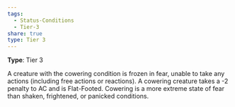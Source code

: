 ```yaml
---
tags:
  - Status-Conditions
  - Tier-3
share: true
type: Tier 3
---
```

**Type**: Tier 3

A creature with the cowering condition is frozen in fear, unable to take any actions (including free actions or reactions). A cowering creature takes a -2 penalty to AC and is Flat-Footed. Cowering is a more extreme state of fear than shaken, frightened, or panicked conditions.